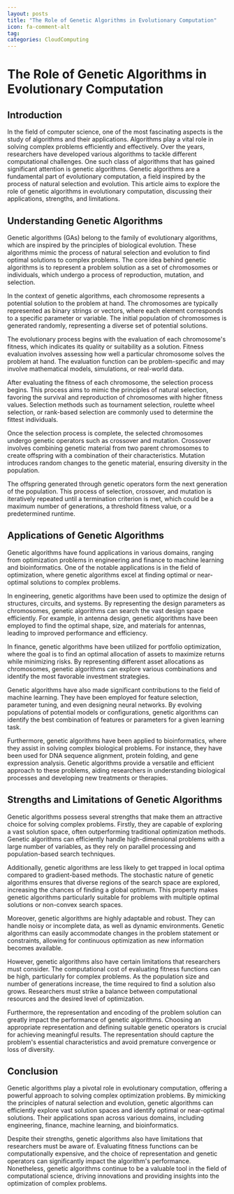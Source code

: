 ```yaml
---
layout: posts
title: "The Role of Genetic Algorithms in Evolutionary Computation"
icon: fa-comment-alt
tag:      
categories: CloudComputing
---
```



# The Role of Genetic Algorithms in Evolutionary Computation

## Introduction

In the field of computer science, one of the most fascinating aspects is the study of algorithms and their applications. Algorithms play a vital role in solving complex problems efficiently and effectively. Over the years, researchers have developed various algorithms to tackle different computational challenges. One such class of algorithms that has gained significant attention is genetic algorithms. Genetic algorithms are a fundamental part of evolutionary computation, a field inspired by the process of natural selection and evolution. This article aims to explore the role of genetic algorithms in evolutionary computation, discussing their applications, strengths, and limitations.

## Understanding Genetic Algorithms

Genetic algorithms (GAs) belong to the family of evolutionary algorithms, which are inspired by the principles of biological evolution. These algorithms mimic the process of natural selection and evolution to find optimal solutions to complex problems. The core idea behind genetic algorithms is to represent a problem solution as a set of chromosomes or individuals, which undergo a process of reproduction, mutation, and selection.

In the context of genetic algorithms, each chromosome represents a potential solution to the problem at hand. The chromosomes are typically represented as binary strings or vectors, where each element corresponds to a specific parameter or variable. The initial population of chromosomes is generated randomly, representing a diverse set of potential solutions.

The evolutionary process begins with the evaluation of each chromosome's fitness, which indicates its quality or suitability as a solution. Fitness evaluation involves assessing how well a particular chromosome solves the problem at hand. The evaluation function can be problem-specific and may involve mathematical models, simulations, or real-world data.

After evaluating the fitness of each chromosome, the selection process begins. This process aims to mimic the principles of natural selection, favoring the survival and reproduction of chromosomes with higher fitness values. Selection methods such as tournament selection, roulette wheel selection, or rank-based selection are commonly used to determine the fittest individuals.

Once the selection process is complete, the selected chromosomes undergo genetic operators such as crossover and mutation. Crossover involves combining genetic material from two parent chromosomes to create offspring with a combination of their characteristics. Mutation introduces random changes to the genetic material, ensuring diversity in the population.

The offspring generated through genetic operators form the next generation of the population. This process of selection, crossover, and mutation is iteratively repeated until a termination criterion is met, which could be a maximum number of generations, a threshold fitness value, or a predetermined runtime.

## Applications of Genetic Algorithms

Genetic algorithms have found applications in various domains, ranging from optimization problems in engineering and finance to machine learning and bioinformatics. One of the notable applications is in the field of optimization, where genetic algorithms excel at finding optimal or near-optimal solutions to complex problems.

In engineering, genetic algorithms have been used to optimize the design of structures, circuits, and systems. By representing the design parameters as chromosomes, genetic algorithms can search the vast design space efficiently. For example, in antenna design, genetic algorithms have been employed to find the optimal shape, size, and materials for antennas, leading to improved performance and efficiency.

In finance, genetic algorithms have been utilized for portfolio optimization, where the goal is to find an optimal allocation of assets to maximize returns while minimizing risks. By representing different asset allocations as chromosomes, genetic algorithms can explore various combinations and identify the most favorable investment strategies.

Genetic algorithms have also made significant contributions to the field of machine learning. They have been employed for feature selection, parameter tuning, and even designing neural networks. By evolving populations of potential models or configurations, genetic algorithms can identify the best combination of features or parameters for a given learning task.

Furthermore, genetic algorithms have been applied to bioinformatics, where they assist in solving complex biological problems. For instance, they have been used for DNA sequence alignment, protein folding, and gene expression analysis. Genetic algorithms provide a versatile and efficient approach to these problems, aiding researchers in understanding biological processes and developing new treatments or therapies.

## Strengths and Limitations of Genetic Algorithms

Genetic algorithms possess several strengths that make them an attractive choice for solving complex problems. Firstly, they are capable of exploring a vast solution space, often outperforming traditional optimization methods. Genetic algorithms can efficiently handle high-dimensional problems with a large number of variables, as they rely on parallel processing and population-based search techniques.

Additionally, genetic algorithms are less likely to get trapped in local optima compared to gradient-based methods. The stochastic nature of genetic algorithms ensures that diverse regions of the search space are explored, increasing the chances of finding a global optimum. This property makes genetic algorithms particularly suitable for problems with multiple optimal solutions or non-convex search spaces.

Moreover, genetic algorithms are highly adaptable and robust. They can handle noisy or incomplete data, as well as dynamic environments. Genetic algorithms can easily accommodate changes in the problem statement or constraints, allowing for continuous optimization as new information becomes available.

However, genetic algorithms also have certain limitations that researchers must consider. The computational cost of evaluating fitness functions can be high, particularly for complex problems. As the population size and number of generations increase, the time required to find a solution also grows. Researchers must strike a balance between computational resources and the desired level of optimization.

Furthermore, the representation and encoding of the problem solution can greatly impact the performance of genetic algorithms. Choosing an appropriate representation and defining suitable genetic operators is crucial for achieving meaningful results. The representation should capture the problem's essential characteristics and avoid premature convergence or loss of diversity.

## Conclusion

Genetic algorithms play a pivotal role in evolutionary computation, offering a powerful approach to solving complex optimization problems. By mimicking the principles of natural selection and evolution, genetic algorithms can efficiently explore vast solution spaces and identify optimal or near-optimal solutions. Their applications span across various domains, including engineering, finance, machine learning, and bioinformatics.

Despite their strengths, genetic algorithms also have limitations that researchers must be aware of. Evaluating fitness functions can be computationally expensive, and the choice of representation and genetic operators can significantly impact the algorithm's performance. Nonetheless, genetic algorithms continue to be a valuable tool in the field of computational science, driving innovations and providing insights into the optimization of complex problems.